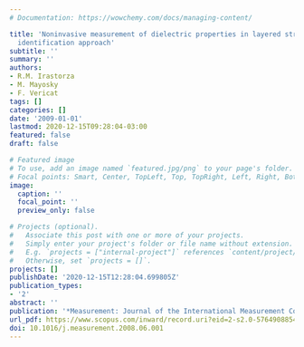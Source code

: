 ```yaml
---
# Documentation: https://wowchemy.com/docs/managing-content/

title: 'Noninvasive measurement of dielectric properties in layered structure: A system
  identification approach'
subtitle: ''
summary: ''
authors:
- R.M. Irastorza
- M. Mayosky
- F. Vericat
tags: []
categories: []
date: '2009-01-01'
lastmod: 2020-12-15T09:28:04-03:00
featured: false
draft: false

# Featured image
# To use, add an image named `featured.jpg/png` to your page's folder.
# Focal points: Smart, Center, TopLeft, Top, TopRight, Left, Right, BottomLeft, Bottom, BottomRight.
image:
  caption: ''
  focal_point: ''
  preview_only: false

# Projects (optional).
#   Associate this post with one or more of your projects.
#   Simply enter your project's folder or file name without extension.
#   E.g. `projects = ["internal-project"]` references `content/project/deep-learning/index.md`.
#   Otherwise, set `projects = []`.
projects: []
publishDate: '2020-12-15T12:28:04.699805Z'
publication_types:
- '2'
abstract: ''
publication: '*Measurement: Journal of the International Measurement Confederation*'
url_pdf: https://www.scopus.com/inward/record.uri?eid=2-s2.0-57649088548&doi=10.1016%2fj.measurement.2008.06.001&partnerID=40&md5=0ce7c0a02970423144d72f60051c7f26
doi: 10.1016/j.measurement.2008.06.001
---
```


